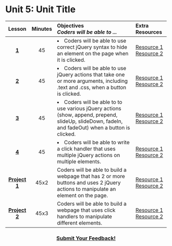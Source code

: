 # Unit 5: Unit Title

|Lesson|Minutes|Objectives <br> *Coders will be able to ...*|Extra Resources|
|:-------:|:-------:|:-------|:-------|
|[**1**]()|45| <li>Coders will be able to use correct jQuery syntax to hide an element on the page when it is clicked.</li> |[Resource 1]()<br>[Resource 2]()|
|[**2**]()|45|<li> Coders will be able to use jQuery actions that take one or more arguments, including .text and .css, when a button is clicked.</li> |[Resource 1]()<br>[Resource 2]()|
|[**3**]()|45|<li> Coders will be able to to use various jQuery actions (show, append, prepend, slideUp, slideDown, fadeIn, and fadeOut) when a button is clicked.</li> |[Resource 1]()<br>[Resource 2]()|
|[**4**]()|45|<li> Coders will be able to write a click handler that uses multiple jQuery actions on multiple elements.</li>  |[Resource 1]()<br>[Resource 2]()|
|[**Project 1**]()|45x2|Coders will be able to build a webpage that has 2 or more buttons and uses 2 jQuery actions to manipulate an element on the page.|[Resource 1]()<br>[Resource 2]()|
|[**Project 2**]()|45x3|Coders will be able to build a webpage that uses click handlers to manipulate different elements.|[Resource 1]()<br>[Resource 2]()|


<h3 align="center"><a href="https://docs.google.com/forms/d/e/1FAIpQLSfx0wkLyw_jSOhWR2yY8GTR8TV2NXYZc40us7aPHnl9bO6WAQ/viewform">Submit Your Feedback!</a></h3>


